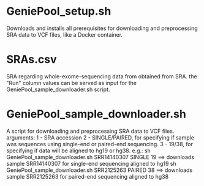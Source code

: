 # GeniePool_setup.sh
Downloads and installs all prerequisites for downloading and preprocessing SRA data to VCF files, like a Docker container.

# SRAs.csv
SRA regarding whole-exome-sequencing data from obtained from SRA. the "Run" column values can be served as input for the GeniePool_sample_downloader.sh script.

# GeniePool_sample_downloader.sh
A script for downloading and preprocessing SRA data to VCF files.
arguments:
1 - SRA accession
2 - SINGLE/PAIRED, for specifying if sample was sequences using single-end or paired-end sequencing.
3 - 19/38, for specifying if data will be aligned to hg19 or hg38.
e.g.:
sh GeniePool_sample_downloader.sh SRR14140307 SINGLE 19 ==> downloads sample SRR14140307 for single-end sequencing aligned to hg19
sh GeniePool_sample_downloader.sh SRR2125263 PAIRED 38 ==> downloads sample SRR2125263 for paired-end sequencing aligned to hg38
